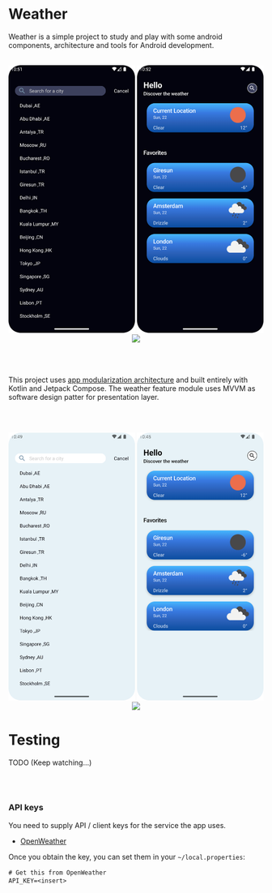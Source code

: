 
# Weather

Weather is a simple project to study and play with some android components, architecture and tools for Android development.
<br><br>

<p align="center">
  <img src="https://github.com/OzcanAlasalvar/Weather/blob/develop/art/search_dark.png" width="250">
  <img src="https://github.com/OzcanAlasalvar/Weather/blob/develop/art/detail_dark.png" width="250">
  <img src="https://github.com/OzcanAlasalvar/Weather/blob/develop/art/detail_night.gif" width="250">
</p>
<br><br>

This project uses [app modularization architecture](https://developer.android.com/topic/modularization) and  built entirely with Kotlin and Jetpack Compose. The weather feature module uses MVVM as software design patter for presentation layer.


<br><br>

<p align="center">
  <img src="https://github.com/OzcanAlasalvar/Weather/blob/develop/art/serarch_light.png" width="250">
  <img src="https://github.com/OzcanAlasalvar/Weather/blob/develop/art/home_light.png" width="250">
  <img src="https://github.com/OzcanAlasalvar/Weather/blob/develop/art/detail_light.gif" width="250">
</p>



# Testing

TODO (Keep watching...)

<br><br>

### API keys

You need to supply API / client keys for the service the app uses.

- [OpenWeather](https://openweathermap.org/)

Once you obtain the key, you can set them in your `~/local.properties`:

```
# Get this from OpenWeather
API_KEY=<insert>
```
